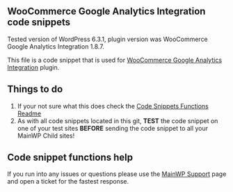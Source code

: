 ## WooCommerce Google Analytics Integration code snippets

Tested version of WordPress 6.3.1, plugin version was WooCommerce Google Analytics Integration 1.8.7.

This file is a code snippet that is used for [WooCommerce Google Analytics Integration](https://wordpress.org/plugins/woocommerce-google-analytics-integration/) plugin. 

## Things to do

1. If your not sure what this does check the [Code Snippets Functions Readme](https://github.com/mainwp/Code-Snippets-Functions/blob/master/README.md)
2. As with all code snippets located in this git, **TEST** the code snippet on one of your test sites **BEFORE** sending the code snippet to all your MainWP Child sites!

## Code snippet functions help

If you run into any issues or questions please use the [MainWP Support](https://mainwp.com/support/) page and open a ticket for the fastest response.
